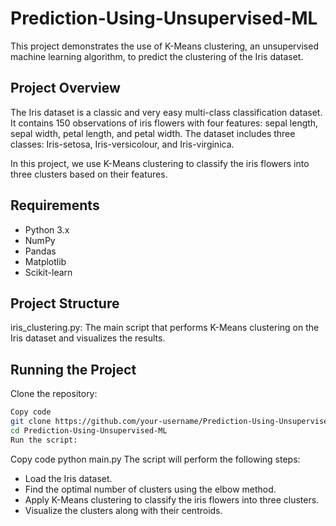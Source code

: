 # Prediction-Using-Unsupervised-ML

This project demonstrates the use of K-Means clustering, an unsupervised machine learning algorithm, to predict the clustering of the Iris dataset.

## Project Overview

The Iris dataset is a classic and very easy multi-class classification dataset. It contains 150 observations of iris flowers with four features: sepal length, sepal width, petal length, and petal width. The dataset includes three classes: Iris-setosa, Iris-versicolour, and Iris-virginica.

In this project, we use K-Means clustering to classify the iris flowers into three clusters based on their features.

## Requirements

- Python 3.x
- NumPy
- Pandas
- Matplotlib
- Scikit-learn

## Project Structure

iris_clustering.py: The main script that performs K-Means clustering on the Iris dataset and visualizes the results.


## Running the Project

Clone the repository:
```sh
Copy code
git clone https://github.com/your-username/Prediction-Using-Unsupervised-ML.git
cd Prediction-Using-Unsupervised-ML
Run the script:
```

Copy code
python main.py
The script will perform the following steps:

- Load the Iris dataset.
- Find the optimal number of clusters using the elbow method.
- Apply K-Means clustering to classify the iris flowers into three clusters.
- Visualize the clusters along with their centroids.
